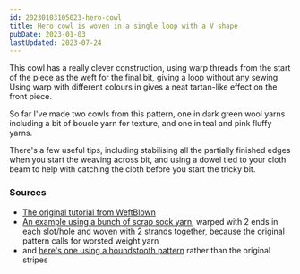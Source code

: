 ```yaml
---
id: 20230103105023-hero-cowl
title: Hero cowl is woven in a single loop with a V shape
pubDate: 2023-01-03
lastUpdated: 2023-07-24
---
```


This cowl has a really clever construction, using warp threads from the start of the piece as the weft for the final bit, giving a loop without any sewing. Using warp with different colours in gives a neat tartan-like effect on the front piece.

So far I've made two cowls from this pattern, one in dark green wool yarns including a bit of boucle yarn for texture, and one in teal and pink fluffy yarns.

There's a few useful tips, including stabilising all the partially finished edges when you start the weaving across bit, and using a dowel tied to your cloth beam to help with catching the cloth before you start the tricky bit.

### Sources

- [The original tutorial from WeftBlown](https://www.weftblown.com/blogs/news/hero-cowl-weaving-pattern)
- [An example using a bunch of scrap sock yarn](https://youtu.be/nLPPuQMOTyw), warped with 2 ends in each slot/hole and woven with 2 strands together, because the original pattern calls for worsted weight yarn
- and [here's one using a houndstooth pattern](https://youtu.be/3bfI2-dv0To) rather than the original stripes
